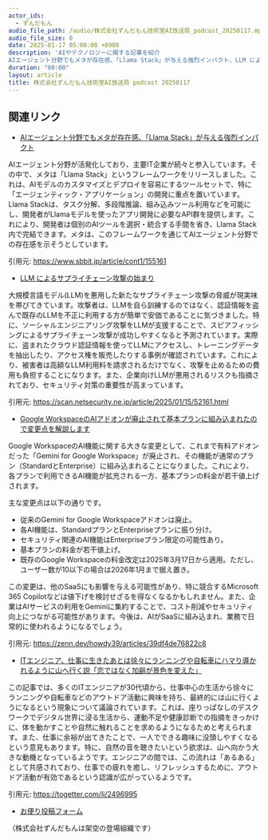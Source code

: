 ```yaml
---
actor_ids:
  - ずんだもん
audio_file_path: /audio/株式会社ずんだもん技術室AI放送局_podcast_20250117.mp3
audio_file_size: 0
date: 2025-01-17 05:00:00 +0900
description: 'AIやテクノロジーに関する記事を紹介  
AIエージェント分野でもメタが存在感、「Llama Stack」が与える強烈インパクト、LLM によるサプライチェーン攻撃の始まり、Google WorkspaceのAIアドオンが廃止されて基本プランに組み込まれたので変更点を解説します、ITエンジニア、仕事に生きたあとは徐々にランニングや自転車にハマり導かれるように山へ行く説「恋ではなく加齢が景色を変えた」'
duration: "00:00"
layout: article
title: 株式会社ずんだもん技術室AI放送局 podcast 20250117
---
```


## 関連リンク


- [AIエージェント分野でもメタが存在感、「Llama Stack」が与える強烈インパクト](https://www.sbbit.jp/article/cont1/155161)  


AIエージェント分野が活発化しており、主要IT企業が続々と参入しています。その中で、メタは「Llama Stack」というフレームワークをリリースしました。これは、AIモデルのカスタマイズとデプロイを容易にするツールセットで、特に「エージェンティック・アプリケーション」の開発に重点を置いています。Llama Stackは、タスク分解、多段階推論、組み込みツール利用などを可能にし、開発者がLlamaモデルを使ったアプリ開発に必要なAPI群を提供します。これにより、開発者は個別のAIツールを選択・統合する手間を省き、Llama Stack内で完結できます。メタは、このフレームワークを通じてAIエージェント分野での存在感を示そうとしています。


引用元: https://www.sbbit.jp/article/cont1/155161


- [LLM によるサプライチェーン攻撃の始まり](https://scan.netsecurity.ne.jp/article/2025/01/15/52161.html)  


大規模言語モデル(LLM)を悪用した新たなサプライチェーン攻撃の脅威が現実味を帯びてきています。攻撃者は、LLMを自ら訓練するのではなく、認証情報を盗んで既存のLLMを不正に利用する方が簡単で安価であることに気づきました。特に、ソーシャルエンジニアリング攻撃をLLMが支援することで、スピアフィッシングによるサプライチェーン攻撃が成功しやすくなると予測されています。実際に、盗まれたクラウド認証情報を使ってLLMにアクセスし、トレーニングデータを抽出したり、アクセス権を販売したりする事例が確認されています。これにより、被害者は高額なLLM利用料を請求されるだけでなく、攻撃を止めるための費用も負担することになります。また、企業向けLLMが悪用されるリスクも指摘されており、セキュリティ対策の重要性が高まっています。


引用元: https://scan.netsecurity.ne.jp/article/2025/01/15/52161.html


- [Google WorkspaceのAIアドオンが廃止されて基本プランに組み込まれたので変更点を解説します](https://zenn.dev/howdy39/articles/39df4de76822c8)  


Google WorkspaceのAI機能に関する大きな変更として、これまで有料アドオンだった「Gemini for Google Workspace」が廃止され、その機能が通常のプラン（StandardとEnterprise）に組み込まれることになりました。これにより、各プランで利用できるAI機能が拡充される一方、基本プランの料金が若干値上げされます。

主な変更点は以下の通りです。
- 従来のGemini for Google Workspaceアドオンは廃止。
- 各AI機能は、StandardプランとEnterpriseプランに振り分け。
- セキュリティ関連のAI機能はEnterpriseプラン限定の可能性あり。
- 基本プランの料金が若干値上げ。
- 既存のGoogle Workspaceの料金改定は2025年3月17日から適用。ただし、ユーザー数が10以下の場合は2026年1月まで据え置き。

この変更は、他のSaaSにも影響を与える可能性があり、特に競合するMicrosoft 365 Copilotなどは値下げを検討せざるを得なくなるかもしれません。また、企業はAIサービスの利用をGeminiに集約することで、コスト削減やセキュリティ向上につながる可能性があります。今後は、AIがSaaSに組み込まれ、業務で日常的に使われるようになるでしょう。


引用元: https://zenn.dev/howdy39/articles/39df4de76822c8


- [ITエンジニア、仕事に生きたあとは徐々にランニングや自転車にハマり導かれるように山へ行く説「恋ではなく加齢が景色を変えた」](https://togetter.com/li/2496995)  


この記事では、多くのITエンジニアが30代頃から、仕事中心の生活から徐々にランニングや自転車などのアウトドア活動に興味を持ち、最終的には山に行くようになるという現象について議論されています。これは、座りっぱなしのデスクワークでデジタル世界に浸る生活から、運動不足や健康診断での指摘をきっかけに、体を動かすことや自然に触れることを求めるようになるためと考えられます。また、仕事に余裕が出てきたことで、一人でできる趣味に没頭しやすくなるという意見もあります。特に、自然の音を聴きたいという欲求は、山へ向かう大きな動機となっているようです。エンジニアの間では、この流れは「あるある」として共感されており、仕事での疲れを癒し、リフレッシュするために、アウトドア活動が有効であるという認識が広がっているようです。


引用元: https://togetter.com/li/2496995



- [お便り投稿フォーム](https://forms.gle/ffg4JTfqdiqK62qf9)

（株式会社ずんだもんは架空の登場組織です）
